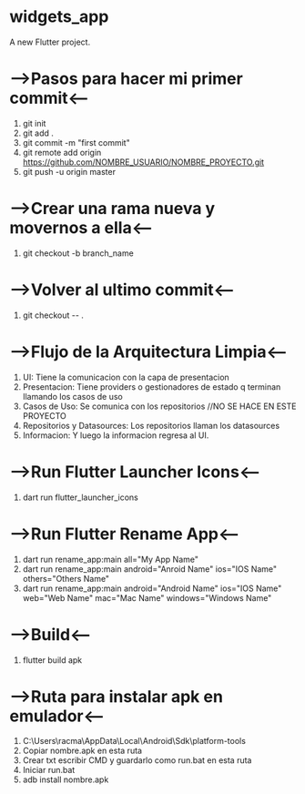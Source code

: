 # widgets_app
 A new Flutter project.

# -->Pasos para hacer mi primer commit<--
1. git init
2. git add .
3. git commit -m "first commit"
4. git remote add origin https://github.com/NOMBRE_USUARIO/NOMBRE_PROYECTO.git
5. git push -u origin master

# -->Crear una rama nueva y movernos a ella<--
1. git checkout -b branch_name

# -->Volver al ultimo commit<--
1. git checkout -- .

# -->Flujo de la Arquitectura Limpia<--
1. UI: Tiene la comunicacion con la capa de presentacion
2. Presentacion: Tiene providers o gestionadores de estado q terminan llamando los casos de uso
3. Casos de Uso: Se comunica con los repositorios //NO SE HACE EN ESTE PROYECTO
4. Repositorios y Datasources: Los repositorios llaman los datasources
5. Informacion: Y luego la informacion regresa al UI.

# -->Run Flutter Launcher Icons<--
1. dart run flutter_launcher_icons

# -->Run Flutter Rename App<--
1. dart run rename_app:main all="My App Name"
2. dart run rename_app:main android="Anroid Name" ios="IOS Name" others="Others Name"
3. dart run rename_app:main android="Android Name" ios="IOS Name" web="Web Name" mac="Mac Name" windows="Windows Name"

# -->Build<--
1. flutter build apk

# -->Ruta para instalar apk en emulador<--
1. C:\Users\racma\AppData\Local\Android\Sdk\platform-tools
2. Copiar nombre.apk en esta ruta
2. Crear txt escribir CMD y guardarlo como run.bat en esta ruta
2. Iniciar run.bat
2. adb install nombre.apk